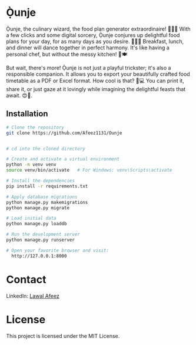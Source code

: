 # Ọ̀unje

Ọ̀unje, the culinary wizard, the food plan generator extraordinaire! 🧙‍♂️✨ With a few clicks and some digital sorcery, Ọ̀unje conjures up delightful food plans for your day, for as many days as you desire. 🌮🍳🥗 Breakfast, lunch, and dinner will dance together in perfect harmony. It's like having a personal chef, but without the messy kitchen! 🎩🍽️

But wait, there's more! Ọ̀unje is not just a playful trickster; it's also a responsible companion. It allows you to export your beautifully crafted food timetable as a PDF or Excel format. How cool is that? 📄💻 You can print it, share it, or just gaze at it lovingly while imagining the delightful feasts that await. 😍📲.

## Installation

```bash
# Clone the repository
git clone https://github.com/Afeez1131/Ounje


# cd into the cloned directory

# Create and activate a virtual environment
python -m venv venv
source venv/bin/activate   # For Windows: venv\Scripts\activate

# Install the dependencies
pip install -r requirements.txt

# Apply database migrations
python manage.py makemigrations
python manage.py migrate

# Load initial data
python manage.py loaddb

# Run the development server
python manage.py runserver

# Open your favorite browser and visit: 
  http://127.0.0.1:8000

```

# Contact
LinkedIn: [Lawal Afeez](https://www.linkedin.com/in/lawal-afeez/)

# License

This project is licensed under the MIT License.
